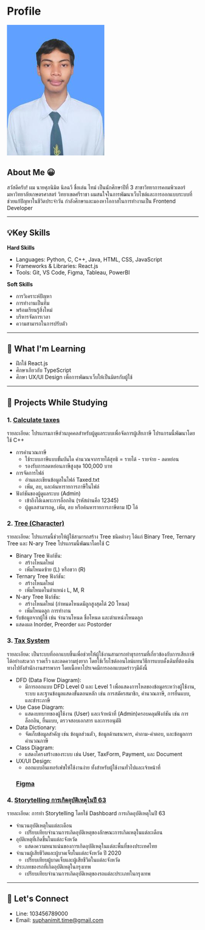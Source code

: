 # Profile
![img_me](img/ThisMe.jpg)


## About Me 😀
สวัสดีครับ!
ผม นายศุภนิมิต นิลฉวี ชื่อเล่น ไทม์ เป็นนักศึกษาปีที่ 3 สาขาวิทยาการคอมพิวเตอร์ มหาวิทยาลัยเกษตรศาสตร์ วิทยาเขตศรีราชา
ผมสนใจในการพัฒนาเว็บไซต์และการออกแบบระบบที่ช่วยแก้ปัญหาในชีวิตประจำวัน กำลังศึกษาและมองหาโอกาสในการทำงานเป็น Frontend Developer

_________________________________________________________________
## 💡Key Skills
**Hard Skills**
- Languages: Python, C, C++, Java, HTML, CSS, JavaScript
- Frameworks & Libraries: React.js
- Tools: Git, VS Code, Figma, Tableau, PowerBI
  
**Soft Skills**
- การวิเคราะห์ปัญหา
- การทำงานเป็นทีม
- พร้อมเรียนรู้สิ่งใหม่
- บริหารจัดการเวลา
- ความสามารถในการปรับตัว

_________________________________________________________________
## 🌱 What I'm Learning
- ฝึกใช้ React.js 
- ศึกษาเกียวกับ TypeScript
- ศึกษา UX/UI Design เพื่อการพัฒนาเว็บให้เป็นมิตรกับผู้ใช้

_________________________________________________________________
## 📂 Projects While Studying
### 1. [Calculate taxes](https://onlinegdb.com/6bRlgFcal)
รายละเอียด: โปรแกรมภาษีส่วนบุคคลสำหรับผู้ดูแลระบบเพื่อจัดการผู้เสียภาษี โปรแกรมนี้พัฒนาโดยใช้ C++
- การคำนวณภาษี
  - ใช้ระบบภาษีแบบขั้นบันได คำนวณจากรายได้สุทธิ = รายได้ - รายจ่าย - ลดหย่อน
  - รองรับการลดหย่อนภาษีสูงสุด 100,000 บาท
- การจัดการไฟล์
  - อ่านและเขียนข้อมูลในไฟล์ Taxed.txt
  - เพิ่ม, ลบ, และค้นหารายการภาษีในไฟล์
- ฟังก์ชันของผู้ดูแลระบบ (Admin)
  - เข้าถึงได้เฉพาะการล็อกอิน (รหัสผ่านคือ 12345)
  - ผู้ดูแลสามารถดู, เพิ่ม, ลบ หรือค้นหารายการภาษีตาม ID ได้

### 2. [Tree (Character)](https://onlinegdb.com/6bfahBgCa)
รายละเอียด: โปรแกรมนี้ช่วยให้ผู้ใช้สามารถสร้าง Tree ชนิดต่างๆ ได้แก่ Binary Tree, Ternary Tree และ N-ary Tree โปรแกรมนี้พัฒนาโดยใช้ C
- Binary Tree
  ฟังก์ชัน:
  - สร้างโหนดใหม่
  - เพิ่มโหนดซ้าย (L) หรือขวา (R)
- Ternary Tree
  ฟังก์ชัน:
  - สร้างโหนดใหม่
  - เพิ่มโหนดในตำแหน่ง L, M, R
- N-ary Tree
  ฟังก์ชัน:
  - สร้างโหนดใหม่ (กำหนดโหนดมีลูกสูงสุดได้ 20 โหนด)
  - เพิ่มโหนดลูก
การทำงาน
- รับข้อมูลจากผู้ใช้ เช่น จำนวนโหนด ชื่อโหนด และตำแหน่งโหนดลูก
- แสดงผล Inorder, Preorder และ Postorder

### 3. [Tax System](https://drive.google.com/file/d/1VYVDTkMCrS4Lsqxy6spAqlrpqFgRIMxk/view?usp=sharing)
รายละเอียด: เป็นระบบที่ออกแบบขึ้นเพื่อช่วยให้ผู้ใช้งานสามารถทำธุรกรรมที่เกี่ยวข้องกับการเสียภาษีได้อย่างสะดวก รวดเร็ว และลดความยุ่งยาก โดยใช้เว็บไซต์ออนไลน์แทนวิธีการแบบดั้งเดิมที่ต้องเดินทางไปยังสำนักงานสรรพากร โดยเนื้อหาโปรเจคมีการออกแบบคร่าวๆมีดังนี้
- DFD (Data Flow Diagram):
  - มีการออกแบบ DFD Level 0 และ Level 1 เพื่อแสดงการไหลของข้อมูลระหว่างผู้ใช้งาน, ระบบ และฐานข้อมูลแสดงขั้นตอนหลัก เช่น การสมัครสมาชิก, คำนวณภาษี, การยื่นแบบ, และชำระภาษี
- Use Case Diagram:
  - แสดงบทบาทของผู้ใช้งาน (User) และเจ้าหน้าที่ (Admin)ครอบคลุมฟังก์ชัน เช่น การล็อกอิน, ยื่นแบบ, ตรวจสอบเอกสาร และการอนุมัติ
- Data Dictionary:
  - จัดเก็บข้อมูลสำคัญ เช่น ข้อมูลส่วนตัว, ข้อมูลด้านธนาคาร, คำถาม-คำตอบ, และข้อมูลการคำนวณภาษี
- Class Diagram:
  - แสดงโครงสร้างของระบบ เช่น User, TaxForm, Payment, และ Document
- UX/UI Design:
  - ออกแบบอินเทอร์เฟซให้ใช้งานง่าย ทั้งสำหรับผู้ใช้งานทั่วไปและเจ้าหน้าที่
  ### [Figma](https://shorturl.asia/OUbDi)

### 4. [Storytelling การเกิดอุบัติเหตุในปี 63](https://public.tableau.com/app/profile/panupong.thongchoed/viz/Story_17289919097110/Story?fbclid=IwZXh0bgNhZW0CMTEAAR2QP72-R6LuQWD2dAqS1K8M3_MwJv9VWs5b1oUUWS4Q2oGv-BuuEHHSCsc_aem_u_v9JEU51fEjhxFeWCkwng)
รายละเอียด: การทำ Storytelling โดยใช้ Dashboard การเกิดอุบัติเหตุในปี 63
- จำนวนอุบัติเหตุในแต่ละเดือน
  - เปรียบเทียบจำนวนการเกิดอุบัติเหตุของลักษณะการเกิดเหตุในแต่ละเดือน
- อุบัติเหตุที่เกิดขึ้นในแต่ละจังหวัด
  - แสดงความหนาแน่นของการเกิดอุบัติเหตุในแต่ละพื้นที่ของประเทศไทย
- จำนวนผู้เสียชีวิตและผู้บาดเจ็บในแต่ละจังหวัด ปี 2020
  - เปรียบเทียบผู้บาดเจ็บและผู้เสียชีวิตในแต่ละจังหวัด
- ประเภทของรถที่เกิดอุบัติเหตุในกรุงเทพ
  - เปรียบเทียบจำนวนการเกิดอุบัติเหตุของรถแต่ละประเภทในกรุงเทพ

_________________________________________________________________
## 🤝 Let's Connect
- Line: 103456789000
- Email: suphanimit.time@gmail.com
